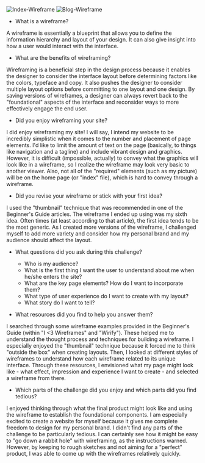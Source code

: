 ![Index-Wireframe](../beckylehmann91.github.io/imgs/wireframe-index.jpg)
![Blog-Wireframe](../beckylehmann91.github.io/imgs/wireframe-blog-index.jpg)

- What is a wireframe?

A wireframe is essentially a blueprint that allows you to define the information hierarchy and layout of your design. It can also give insight into how a user would interact with the interface.

- What are the benefits of wireframing?

Wireframing is a beneficial step in the design process because it enables the designer to consider the interface layout before determining factors like the colors, typeface and copy. It also pushes the designer to consider multiple layout options before committing to one layout and one design. By saving versions of wireframes, a designer can always revert back to the "foundational" aspects of the interface and reconsider ways to more effectively engage the end user.

- Did you enjoy wireframing your site?

I did enjoy wireframing my site! I will say, I intend my website to be incredibly simplistic when it comes to the number and placement of page elements. I'd like to limit the amount of text on the page (basically, to things like navigation and a tagline) and include vibrant design and graphics. However, it is difficult (impossible, actually) to convey what the graphics will look like in a wireframe, so I realize the wireframe may look very basic to another viewer. Also, not all of the "required" elements (such as my picture) will be on the home page (or "index" file), which is hard to convey through a wireframe.

- Did you revise your wireframe or stick with your first idea?

I used the "thumbnail" technique that was recommended in one of the Beginner's Guide articles. The wireframe I ended up using was my sixth idea. Often times (at least according to that article), the first idea tends to be the most generic. As I created more versions of the wireframe, I challenged myself to add more variety and consider how my personal brand and my audience should affect the layout.

- What questions did you ask during this challenge?

  - Who is my audience?
  - What is the first thing I want the user to understand about me when he/she enters the site?
  - What are the key page elements? How do I want to incorporate them?
  - What type of user experience do I want to create with my layout?
  - What story do I want to tell?

- What resources did you find to help you answer them?

I searched through some wireframe examples provided in the Beginner's Guide (within "I <3 Wireframes" and "Wirify"). These helped me to understand the thought process and techniques for building a wireframe. I especially enjoyed the "thumbnail" technique because it forced me to think "outside the box" when creating layouts. Then, I looked at different styles of wireframes to understand how each wireframe related to its unique interface. Through these resources, I envisioned what my page might look like - what effect, impression and experience I want to create - and selected a wireframe from there.

- Which parts of the challenge did you enjoy and which parts did you find tedious?

I enjoyed thinking through what the final product might look like and using the wireframe to establish the foundational components. I am especially excited to create a website for myself because it gives me complete freedom to design for my personal brand. I didn't find any parts of the challenge to be particularly tedious. I can certainly see how it might be easy to "go down a rabbit hole" with wireframing, as the instructions warned. However, by keeping to rough sketches and not aiming for a "perfect" product, I was able to come up with the wireframes relatively quickly.